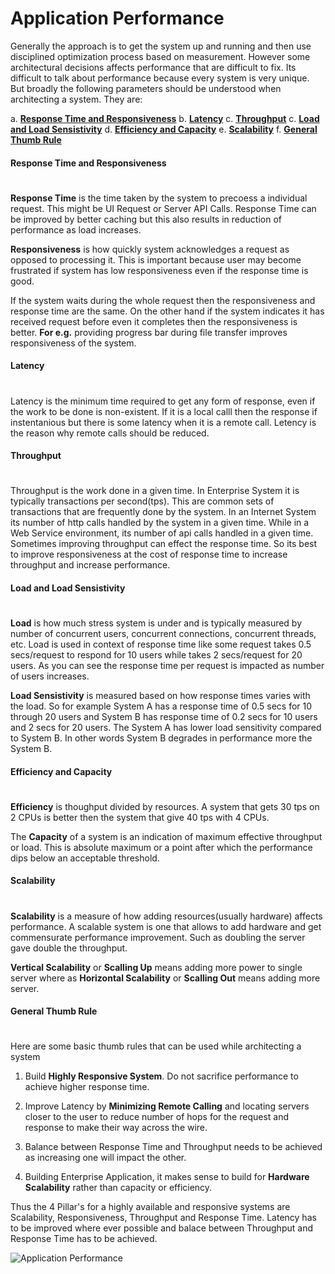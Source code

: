 # Application Performance

Generally the approach is to get the system up and running and then use disciplined optimization process based on measurement. However some architectural decisions affects performance that are difficult to fix. Its difficult to talk about performance because every system is very unique. But broadly the following parameters should be understood when architecting a system. They are:

a. [**Response Time and Responsiveness**](#system_response)
b. [**Latency**](#system_latency)
c. [**Throughput**](#system_throughput) 
c. [**Load and Load Sensistivity**](#system_load)
d. [**Efficiency and Capacity**](#system_efficiency)
e. [**Scalability**](#system_scalability)
f. [**General Thumb Rule**](#system_thumb_rule)

<a name="system_response"/></a>
#### Response Time and Responsiveness
#  
**Response Time** is the time taken by the system to precoess a individual request. This might be UI Request or Server API Calls. Response Time can be improved by better caching but this also results in reduction of performance as load increases.

**Responsiveness** is how quickly system acknowledges a request as opposed to 
processing it. This is important because user may become frustrated if system has low responsiveness even if the response time is good. 

If the system waits during the whole request then the responsiveness and response time are the same. On the other hand if the system indicates it has received request before even it completes then the responsiveness is better. **For e.g.**  providing progress bar during file transfer improves responsiveness of the system.

<a name="system_latency"/></a>
#### Latency
#  
Latency is the minimum time required to get any form of response, even if the work to be done is non-existent. If it is a local calll then the response if instentanious but there is some latency when it is a remote call. Letency is the reason why remote calls should be reduced. 
	
<a name="system_throughput"/></a>
#### Throughput
# 
Throughput is the work done in a given time. In Enterprise System it is typically transactions per second(tps). This are common sets of transactions that are frequently done by the system. In an Internet System its number of http calls handled by the system in a given time. While in a Web Service environment, its number of api calls handled in a given time. Sometimes improving throughput can effect the response time. So its best to improve responsiveness at the cost of response time to increase throughput and increase performance.
	
<a name="system_load"/></a>
#### Load and Load Sensistivity
#  
**Load** is how much stress system is under and is typically measured by number of concurrent users, concurrent connections, concurrent threads, etc. Load is used in context of response time like some request takes 0.5 secs/request to respond for 10 users while takes 2 secs/request for 20 users. As you can see the response time per request is impacted as number of users increases.

**Load Sensistivity** is measured based on how response times varies with the load. So for example System A has a response time of 0.5 secs for 10 through 20 users and System B has response time of 0.2 secs for 10 users and 2 secs for 20 users. The System A has lower load sensitivity compared to System B. In other words System B degrades in performance more the System B. 
	
<a name="system_efficiency"/></a>
#### Efficiency and Capacity
#  
**Efficiency** is thoughput divided by resources. A system that gets 30 tps on 2 CPUs is better then the system that give 40 tps with 4 CPUs.

The **Capacity** of a system is an indication of maximum effective throughput or load. This is absolute maximum or a point after which the performance dips below an acceptable threshold.	

<a name="system_scalability"/></a>
#### Scalability
#  
**Scalability** is a measure of how adding resources(usually hardware) affects performance. A scalable system is one that allows to add hardware and get commensurate performance improvement. Such as doubling the server gave double the throughput. 

**Vertical Scalability** or **Scalling Up** means adding more power to single server where as **Horizontal Scalability** or **Scalling Out** means adding more server.	
<a name="system_thumb_rule"/></a>
#### General Thumb Rule
#  
Here are some basic thumb rules that can be used while architecting a system
	
1. Build **Highly Responsive System**. Do not sacrifice performance to achieve higher response time.

2. Improve Latency by **Minimizing Remote Calling** and locating servers closer to the user to reduce number of hops for the request and response to make their way across the wire.

3. Balance between Response Time and Throughput needs to be achieved as increasing one will impact the other.

4. Building Enterprise Application, it makes sense to build for **Hardware Scalability** rather than capacity or efficiency.  

Thus the 4 Pillar's for a highly available and responsive systems are Scalability, Responsiveness, Throughput and Response Time. Latency has to be improved where ever possible and balace between Throughput and Response Time has to be achieved.

![Application Performance][1]

[1]: https://raw.github.com/NarayanMahadevan/MakeTechEzResources/master/images/GK_EnterpriceApp/ApplicationPerformance.png "4 Pillers for Application Performance"   
<!--
[1]: /Users/narayan/Documents/MakeTechEzResources/images/GK_EnterpriceApp/ApplicationPerformance.png "4 Pillers for Application Performance"  
-->
#  
